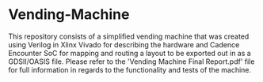 # Vending-Machine

   This repository consists of a simplified vending machine that was created using 
Verilog in Xlinx Vivado for describing the hardware and Cadence Encounter SoC for 
mapping and routing a layout to be exported out in as a GDSII/OASIS file. Please 
refer to the 'Vending Machine Final Report.pdf' file for full information in regards 
to the functionality and tests of the machine. 
